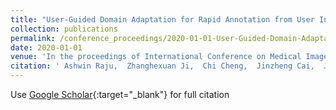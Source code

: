 ```yaml
---
title: "User-Guided Domain Adaptation for Rapid Annotation from User Interactions: A Study on Pathological Liver Segmentation"
collection: publications
permalink: /conference_proceedings/2020-01-01-User-Guided-Domain-Adaptation-for-Rapid-Annotation-from-User-Interactions-A-Study-on-Pathological-Liver-Segmentation
date: 2020-01-01
venue: 'In the proceedings of International Conference on Medical Image Computing and Computer-Assisted Intervention'
citation: ' Ashwin Raju,  Zhanghexuan Ji,  Chi Cheng,  Jinzheng Cai,  Junzhou Huang,  Jing Xiao,  Le Lu,  ChienHung Liao,  Adam Harrison, &quot;User-Guided Domain Adaptation for Rapid Annotation from User Interactions: A Study on Pathological Liver Segmentation.&quot; In the proceedings of International Conference on Medical Image Computing and Computer-Assisted Intervention, 2020.'
---
```

Use [Google Scholar](https://scholar.google.com/scholar?q=User+Guided+Domain+Adaptation+for+Rapid+Annotation+from+User+Interactions:+A+Study+on+Pathological+Liver+Segmentation){:target="_blank"} for full citation